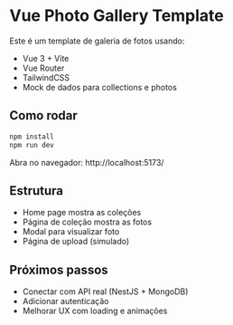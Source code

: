 
# Vue Photo Gallery Template

Este é um template de galeria de fotos usando:

- Vue 3 + Vite
- Vue Router
- TailwindCSS
- Mock de dados para collections e photos

## Como rodar

```bash
npm install
npm run dev
```

Abra no navegador: http://localhost:5173/

## Estrutura

- Home page mostra as coleções
- Página de coleção mostra as fotos
- Modal para visualizar foto
- Página de upload (simulado)

## Próximos passos

- Conectar com API real (NestJS + MongoDB)
- Adicionar autenticação
- Melhorar UX com loading e animações

